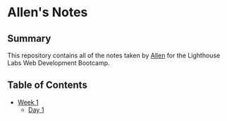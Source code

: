 # Allen's Notes
## Summary
This repository contains all of the notes taken by [Allen](https://github.com/xAllenDing) for the Lighthouse Labs Web Development Bootcamp.

## Table of Contents
* [Week 1](/Week_1)
  * [Day 1](/Week_1/Day_1)